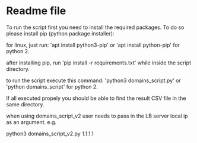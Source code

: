 # Readme file

To run the script first you need to install the required packages.
To do so please install pip (python package installer):

for linux, just run: 'apt install python3-pip' or 'apt install python-pip' for python 2.

after installing pip, run 'pip install -r requirements.txt' while inside the script directory.

to run the script execute this command: 'python3 domains_script.py' or 'python domains_script' for python 2. 

If all executed propely you should be able to find the result CSV file in the same directory.

when using domains_script_v2 user needs to pass in the LB server local ip as an argument. e.g.

python3 domains_script_v2.py 1.1.1.1

